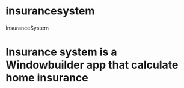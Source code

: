 # insurancesystem
InsuranceSystem
# Insurance system is a Windowbuilder app that calculate home insurance
